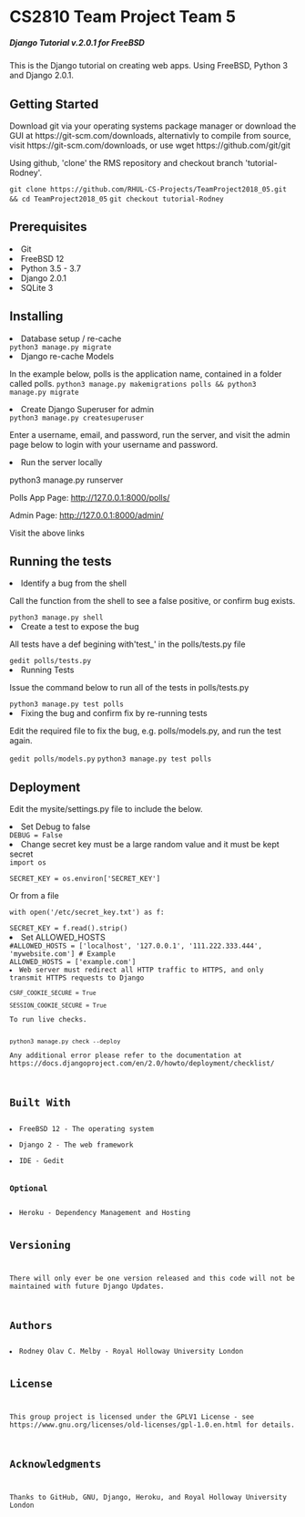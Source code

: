 <h1>CS2810 Team Project Team 5</h1>
<h5>Django Tutorial v.2.0.1 for FreeBSD</h5>
<p>This is the Django tutorial on creating web apps. Using FreeBSD, Python 3 and Django 2.0.1.</p>
<h2>Getting Started</h2>
<p>Download git via your operating systems package manager or download the GUI at https://git-scm.com/downloads, alternativly to compile from source, visit https://git-scm.com/downloads, or use wget https://github.com/git/git</p>
<p>Using github, 'clone' the RMS repository and checkout branch 'tutorial-Rodney'.</p>
<code>git clone https://github.com/RHUL-CS-Projects/TeamProject2018_05.git && cd TeamProject2018_05</code>
<code>git checkout tutorial-Rodney</code>
<h2>Prerequisites</h2>
<li>Git</li>
<li>FreeBSD 12</li>
<li>Python 3.5 - 3.7</li>
<li>Django 2.0.1</li>
<li>SQLite 3</li>
<h2>Installing</h2>
<li>Database setup / re-cache</li>
<code>python3 manage.py migrate</code>
<li>Django re-cache Models</li>
<p>In the example below, polls is the application name, contained in a folder called polls.
<code>python3 manage.py makemigrations polls && python3 manage.py migrate</code>
<li>Create Django Superuser for admin</li>
<code>python3 manage.py createsuperuser</code>
<p>Enter a username, email, and password, run the server, and visit the admin page below to login with your username and password.</p>
<li>Run the server locally</li>
<p>python3 manage.py runserver</p>
<p>Polls App Page: <a href= "http://127.0.0.1:8000/polls/">http://127.0.0.1:8000/polls/</a></p>
<p>Admin Page: <a href= "http://127.0.0.1:8000/admin/">http://127.0.0.1:8000/admin/</a></p>
<p>Visit the above links</p>
<h2>Running the tests</h2>
<li>Identify a bug from the shell</li>
<p>Call the function from the shell to see a false positive, or confirm bug exists.</p>
<code>python3 manage.py shell</code>
<li>Create a test to expose the bug</li>
<p>All tests have a def begining with'test_' in the polls/tests.py file</p>
<code>gedit polls/tests.py</code>
<li>Running Tests</li>
<p>Issue the command below to run all of the tests in polls/tests.py</p>
<code>python3 manage.py test polls</code>
<li>Fixing the bug and confirm fix by re-running tests</li>
<p>Edit the required file to fix the bug, e.g. polls/models.py, and run the test again.</p>
<code>gedit polls/models.py</code>
<code>python3 manage.py test polls</code>
<h2>Deployment</h2>
<p>Edit the mysite/settings.py file to include the below.
<li>Set Debug to false</li>
<code>DEBUG = False</code>
<li>Change secret key must be a large random value and it must be kept secret</li>
<code>import os<br>
SECRET_KEY = os.environ['SECRET_KEY']</code>
<p>Or from a file</p>
<code>with open('/etc/secret_key.txt') as f:<br>
SECRET_KEY = f.read().strip()</code>
<li>Set ALLOWED_HOSTS</li>
<code>#ALLOWED_HOSTS = ['localhost', '127.0.0.1', '111.222.333.444', 'mywebsite.com'] # Example
ALLOWED_HOSTS = ['example.com']
<li>Web server must redirect all HTTP traffic to HTTPS, and only transmit HTTPS requests to Django</li>
<code>CSRF_COOKIE_SECURE = True<br>
SESSION_COOKIE_SECURE = True</code>
<p>To run live checks.</p>
<code>python3 manage.py check --deploy</code>
<p>Any additional error please refer to the documentation at https://docs.djangoproject.com/en/2.0/howto/deployment/checklist/</p>
<h2>Built With</h2>
<li>FreeBSD 12 - The operating system</li>
<li>Django 2 - The web framework</li>
<li>IDE - Gedit</li>
<h3>Optional</h3>
<li>Heroku - Dependency Management and Hosting</li>
<h2>Versioning</h2>
<p>There will only ever be one version released and this code will not be maintained with future Django Updates.</p>
<h2>Authors</h2>
<li>Rodney Olav C. Melby - Royal Holloway University London</li>
<h2>License</h2>
<p>This group project is licensed under the GPLV1 License - see https://www.gnu.org/licenses/old-licenses/gpl-1.0.en.html for details.</p>
<h2>Acknowledgments</h2>
<p>Thanks to GitHub, GNU, Django, Heroku, and Royal Holloway University London</p>

